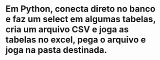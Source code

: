 # Em Python, conecta direto no banco e faz um select em algumas tabelas, cria um arquivo CSV e joga as tabelas no excel, pega o arquivo e joga na pasta destinada.
